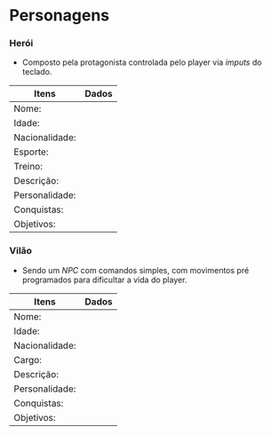 # Personagens 

### Herói 

- Composto pela protagonista controlada pelo player via _imputs_ do teclado.

|Itens|Dados|
| ------------- | ------------- | 
|Nome:|  | 
|Idade:|  | 
|Nacionalidade:|  | 
|Esporte:|  | 
|Treino:|  | 
|Descrição:|  | 
|Personalidade:|  | 
|Conquistas:|  | 
|Objetivos:|  | 



### Vilão 
- Sendo um _NPC_ com comandos simples, com movimentos pré programados para dificultar a vida do player.

|Itens|Dados|
| ------------- | ------------- | 
|Nome:|  | 
|Idade:|  | 
|Nacionalidade:|  | 
|Cargo:|  | 
|Descrição:|  | 
|Personalidade:|  | 
|Conquistas:|  | 
|Objetivos:|  | 
